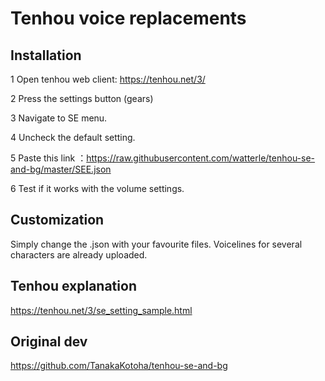 # Tenhou voice replacements

## Installation

1   Open tenhou web client: https://tenhou.net/3/

2   Press the settings button (gears)

3   Navigate to SE menu.

4   Uncheck the default setting.

5   Paste this link ：https://raw.githubusercontent.com/watterle/tenhou-se-and-bg/master/SEE.json

6   Test if it works with the volume settings.


## Customization

Simply change the .json with your favourite files. Voicelines for several characters are already uploaded.

## Tenhou explanation

https://tenhou.net/3/se_setting_sample.html

## Original dev
https://github.com/TanakaKotoha/tenhou-se-and-bg
